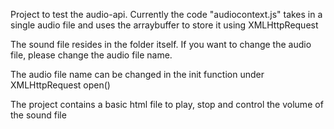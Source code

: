 Project to test the audio-api. Currently the code "audiocontext.js" takes in a single audio file and uses the arraybuffer to store it using XMLHttpRequest

The sound file resides in the folder itself. If you want to change the audio file, please change the audio file name.

The audio file name can be changed in the init function under XMLHttpRequest open()

The project contains a basic html file to play, stop and control the volume of the sound file

